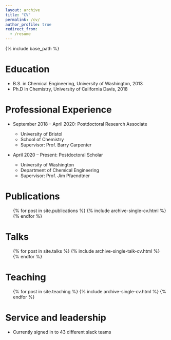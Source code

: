 ```yaml
---
layout: archive
title: "CV"
permalink: /cv/
author_profile: true
redirect_from:
  - /resume
---
```


{% include base_path %}

Education
======
* B.S. in Chemical Engineering, University of Washington, 2013
* Ph.D in Chemistry, University of California Davis, 2018

Professional Experience
======
* September 2018 – April 2020: Postdoctoral Research Associate
  * University of Bristol
  * School of Chemistry
  * Supervisor: Prof. Barry Carpenter

* April 2020 – Present: Postdoctoral Scholar
  * University of Washington
  * Department of Chemical Engineering
  * Supervisor: Prof. Jim Pfaendtner
  
Publications
======
  <ul>{% for post in site.publications %}
    {% include archive-single-cv.html %}
  {% endfor %}</ul>
  
Talks
======
  <ul>{% for post in site.talks %}
    {% include archive-single-talk-cv.html %}
  {% endfor %}</ul>
  
Teaching
======
  <ul>{% for post in site.teaching %}
    {% include archive-single-cv.html %}
  {% endfor %}</ul>
  
Service and leadership
======
* Currently signed in to 43 different slack teams
